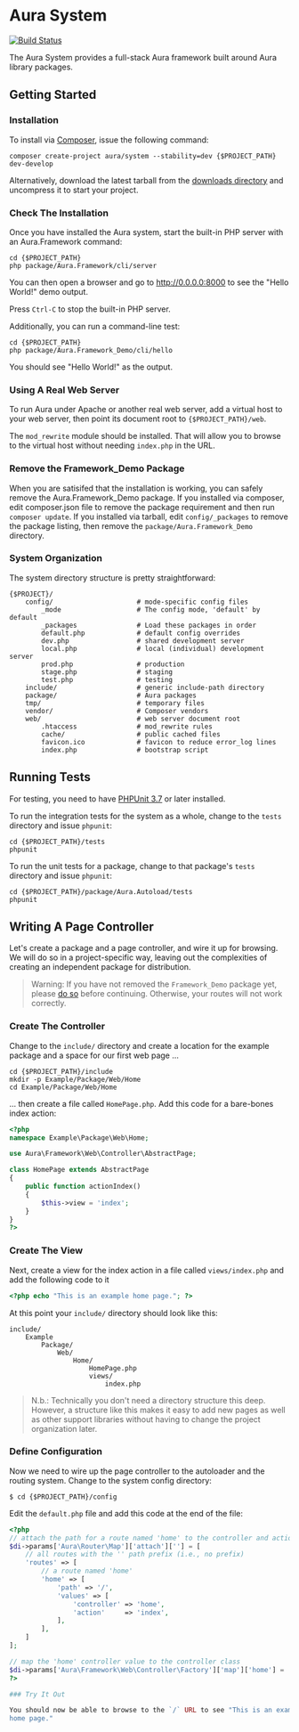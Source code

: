 # Aura System

[![Build Status](https://travis-ci.org/auraphp/system.png?branch=develop)](https://travis-ci.org/auraphp/system)

The Aura System provides a full-stack Aura framework built around Aura library
packages.


## Getting Started

### Installation

To install via [Composer](http://getcomposer.org), issue the following command:

    composer create-project aura/system --stability=dev {$PROJECT_PATH} dev-develop

Alternatively, download the latest tarball from the
[downloads directory](http://auraphp.github.com/system/downloads) and
uncompress it to start your project.

### Check The Installation

Once you have installed the Aura system, start the built-in PHP server with an
Aura.Framework command:

    cd {$PROJECT_PATH}
    php package/Aura.Framework/cli/server

You can then open a browser and go to <http://0.0.0.0:8000> to see the
"Hello World!" demo output.

Press `Ctrl-C` to stop the built-in PHP server.

Additionally, you can run a command-line test:

    cd {$PROJECT_PATH}
    php package/Aura.Framework_Demo/cli/hello

You should see "Hello World!" as the output.

### Using A Real Web Server

To run Aura under Apache or another real web server, add a virtual host to
your web server, then point its document root to `{$PROJECT_PATH}/web`.

The `mod_rewrite` module should be installed. That will allow you to browse to
the virtual host without needing `index.php` in the URL.

### Remove the Framework_Demo Package

When you are satisifed that the installation is working, you can safely remove
the Aura.Framework_Demo package. If you installed via composer, edit composer.json file
to remove the package requirement and then run `composer update`. If you
installed via tarball, edit `config/_packages` to remove the package listing,
then remove the `package/Aura.Framework_Demo` directory.

### System Organization

The system directory structure is pretty straightforward:

    {$PROJECT}/
        config/                     # mode-specific config files
            _mode                   # The config mode, 'default' by default
            _packages               # Load these packages in order
            default.php             # default config overrides
            dev.php                 # shared development server
            local.php               # local (individual) development server
            prod.php                # production
            stage.php               # staging
            test.php                # testing
        include/                    # generic include-path directory
        package/                    # Aura packages
        tmp/                        # temporary files
        vendor/                     # Composer vendors
        web/                        # web server document root
            .htaccess               # mod_rewrite rules
            cache/                  # public cached files
            favicon.ico             # favicon to reduce error_log lines
            index.php               # bootstrap script


## Running Tests

For testing, you need to have [PHPUnit 3.7][phpunit] or later installed.

  [phpunit]: http://www.phpunit.de/manual/current/en/

To run the integration tests for the system as a whole, change to the `tests`
directory and issue `phpunit`:

    cd {$PROJECT_PATH}/tests
    phpunit

To run the unit tests for a package, change to that package's `tests`
directory and issue `phpunit`:

    cd {$PROJECT_PATH}/package/Aura.Autoload/tests
    phpunit


## Writing A Page Controller

Let's create a package and a page controller, and wire it up for browsing.
We will do so in a project-specific way, leaving out the complexities of
creating an independent package for distribution.

> Warning: If you have not removed the `Framework_Demo` package yet, please
> [do so](#remove-the-framework_demo-package) before continuing.  Otherwise,
> your routes will not work correctly.

### Create The Controller

Change to the `include/` directory and create a location for the example
package and a space for our first web page ...
    
    cd {$PROJECT_PATH}/include
    mkdir -p Example/Package/Web/Home
    cd Example/Package/Web/Home
    
... then create a file called `HomePage.php`. Add this code for a bare-bones
index action:

```php
<?php
namespace Example\Package\Web\Home;

use Aura\Framework\Web\Controller\AbstractPage;

class HomePage extends AbstractPage
{
    public function actionIndex()
    {
        $this->view = 'index';
    }
}
?>
```

### Create The View

Next, create a view for the index action in a file called `views/index.php`
and add the following code to it

```php
<?php echo "This is an example home page."; ?>
```

At this point your `include/` directory should look like this:

    include/
        Example
            Package/
                Web/
                    Home/
                        HomePage.php
                        views/
                            index.php

> N.b.: Technically you don't need a directory structure this deep. However,
> a structure like this makes it easy to add new pages as well as other
> support libraries without having to change the project organization later.


### Define Configuration

Now we need to wire up the page controller to the autoloader and the routing
system. Change to the system config directory:

    $ cd {$PROJECT_PATH}/config
    
Edit the `default.php` file and add this code at the end of the file:

```php
<?php
// attach the path for a route named 'home' to the controller and action
$di->params['Aura\Router\Map']['attach'][''] = [
    // all routes with the '' path prefix (i.e., no prefix)
    'routes' => [
        // a route named 'home'
        'home' => [
            'path' => '/',
            'values' => [
                'controller' => 'home',
                'action'     => 'index',
            ],
        ],
    ]
];

// map the 'home' controller value to the controller class
$di->params['Aura\Framework\Web\Controller\Factory']['map']['home'] = 'Example\Package\Web\Home\HomePage';
?>

### Try It Out

You should now be able to browse to the `/` URL to see "This is an example
home page."
